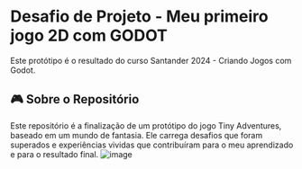 # Desafio de Projeto - Meu primeiro jogo 2D com GODOT
Este protótipo é o resultado do curso Santander 2024 - Criando Jogos com Godot.

## 🎮 Sobre o Repositório
Este repositório é a finalização de um protótipo do jogo Tiny Adventures, baseado em um mundo de fantasia. Ele carrega desafios que foram superados e experiências vividas que contribuíram para o meu aprendizado e para o resultado final.
![image](https://github.com/user-attachments/assets/57f3d131-46d3-4851-bfc8-e074926669a6)

